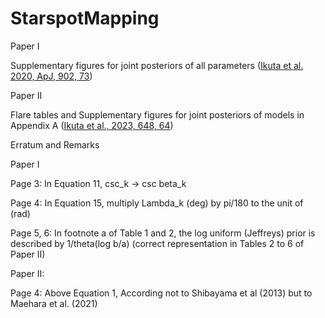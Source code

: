 # StarspotMapping

Paper I

Supplementary figures for joint posteriors of all parameters ([Ikuta et al. 2020, ApJ, 902, 73](https://ui.abs.harvard.edu/abs/2020ApJ...902...73I/abstract))

Paper II

Flare tables and Supplementary figures for joint posteriors of models in Appendix A ([Ikuta et al., 2023, 648, 64](https://iopscience.iop.org/article/10.3847/1538-4357/acbd36))



Erratum and Remarks 

Paper I

Page 3: In Equation 11, csc_k -> csc beta_k

Page 4: In Equation 15, multiply Lambda_k (deg) by pi/180 to the unit of (rad)

Page 5, 6: In footnote a of Table 1 and 2, the log uniform (Jeffreys) prior is described by 1/theta(log b/a) (correct representation in Tables 2 to 6 of Paper II)


Paper II:

Page 4: Above Equation 1, According not to Shibayama et al (2013) but to Maehara et al. (2021)
